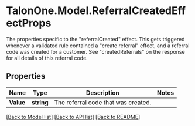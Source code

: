 # TalonOne.Model.ReferralCreatedEffectProps
The properties specific to the \"referralCreated\" effect. This gets triggered whenever a validated rule contained a \"create referral\" effect, and a referral code was created for a customer. See \"createdReferrals\" on the response for all details of this referral code.
## Properties

Name | Type | Description | Notes
------------ | ------------- | ------------- | -------------
**Value** | **string** | The referral code that was created. | 

[[Back to Model list]](../README.md#documentation-for-models) [[Back to API list]](../README.md#documentation-for-api-endpoints) [[Back to README]](../README.md)

